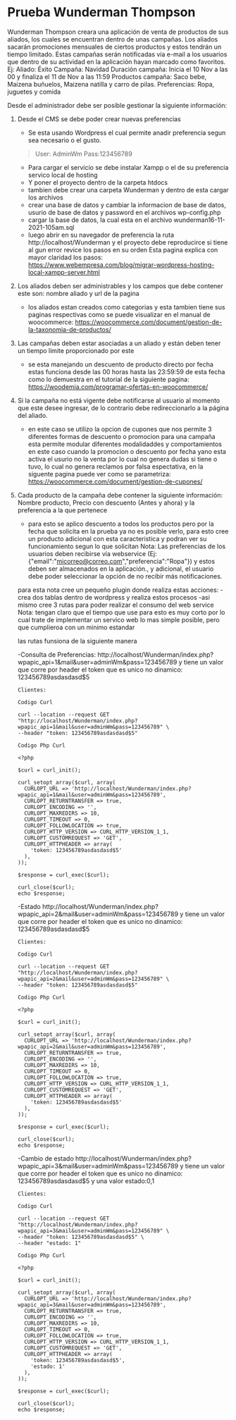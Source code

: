 # Prueba Wunderman Thompson 

Wunderman Thompson creara una aplicación de venta de productos de sus aliados, los cuales se encuentran dentro de unas campañas. Los aliados sacarán promociones mensuales de ciertos productos y estos tendrán un tiempo limitado. Estas campañas serán notificadas vía e-mail a los usuarios que dentro de su actividad en la aplicación hayan marcado como favoritos.
Ej:
Aliado: Éxito
Campaña: Navidad 
Duración campaña: Inicia el 10 Nov a las 00 y finaliza el 11 de Nov a las 11:59
Productos campaña: Saco bebe, Maizena buñuelos, Maizena natilla y carro de pilas.
Preferencias: Ropa, juguetes y comida

Desde el administrador debe ser posible gestionar la siguiente información:
1.	Desde el CMS se debe poder crear nuevas preferencias
	- Se esta usando Wordpress el cual permite anadir preferencia segun sea necesario o el gusto.
	>User: AdminWm
	>Pass:123456789
	
	- Para cargar el servicio se debe instalar Xampp o el de su preferencia servico local de hosting
	- Y poner el proyecto dentro de la carpeta htdocs
	- tambien debe crear una carpeta Wunderman y dentro de esta cargar los archivos
	- crear una base de datos y cambiar la informacion de base de datos, usurio de base de datos y password en el archivos
	wp-config.php
	- cargar la base de datos, la cual esta en el archivo wunderman16-11-2021-105am.sql
	- luego abrir en su navegador de preferencia la ruta http://localhost/Wunderman y el proyecto debe reproducirce
	si tiene al gun error revice los pasos en su orden
	Esta pagina explica con mayor claridad los pasos:
	https://www.webempresa.com/blog/migrar-wordpress-hosting-local-xampp-server.html
2.	Los aliados deben ser administrables y los campos que debe contener este son: nombre aliado y url de la pagina
	- los aliados estan creados como categorias y esta tambien tiene sus paginas respectivas
	como se puede visualizar en el manual de woocommerce:
	https://woocommerce.com/document/gestion-de-la-taxonomia-de-productos/
3.	Las campañas deben estar asociadas a un aliado y están deben tener un tiempo límite proporcionado por este
	- se esta manejando un descuento de producto directo por fecha estas funciona desde las 00 horas hasta las 23:59:59 de esta fecha 
	como lo demuestra en el tutorial de la siguiente pagina:
	https://woodemia.com/programar-ofertas-en-woocommerce/
4.	Si la campaña no está vigente debe notificarse al usuario al momento que este desee ingresar, de lo contrario debe redireccionarlo a la página del aliado.
	- en este caso se utilizo la opcion de cupones que nos permite 3 diferentes formas de descuento o promocion para una campaña
	esta permite modular diferentes modalidaddes y comportamientos en este caso cuando la promocion o descuento por fecha yano esta activa el usurio no la venta
	por lo cual no genera dudas si tiene o tuvo, lo cual no genera reclamos por falsa espectativa, en la siguente pagina puede ver como se parametriza:
	https://woocommerce.com/document/gestion-de-cupones/
5.	Cada producto de la campaña debe contener la siguiente información: Nombre producto, Precio con descuento (Antes y ahora) y la preferencia a la que pertenece
	- para esto se aplico descuento a todos los productos pero por la fecha que solicita en la prueba ya no es posible verlo,
	para esto cree un producto adicional con esta caracteristica y podran ver su funcionamiento segun lo que solicitan
Nota: Las preferencias de los usuarios deben recibirse vía webservice (Ej: {"email":"micorreo@correo.com","preferencia":"Ropa"}) y estos deben ser almacenados en la aplicación., y adicional, el usuario debe poder seleccionar la opción de no recibir más notificaciones.

	para esta nota cree un pequeño plugin donde realiza estas acciones:
	-crea dos tablas dentro de wordpress y realiza estos procesos
	-asi mismo cree 3 rutas para poder realizar el consumo del web service
	Nota: tengan claro que el tiempo que use para esto es muy corto por lo cual trate de implementar un servico web 
	lo mas simple posible, pero que cumplieroa con un minimo estandar

	las rutas funsiona de la siguiente manera

	-Consulta de Preferencias:
		http://localhost/Wunderman/index.php?wpapic_api=1&mail&user=adminWm&pass=123456789
		y tiene un valor que corre por header
		el token que es unico no dinamico: 123456789asdasdasd$5
		
		Clientes:
		
		Codigo Curl
		
		curl --location --request GET "http://localhost/Wunderman/index.php?wpapic_api=1&mail&user=adminWm&pass=123456789" \
		--header "token: 123456789asdasdasd$5"
		
		Codigo Php Curl
		
		<?php

		$curl = curl_init();

		curl_setopt_array($curl, array(
		  CURLOPT_URL => 'http://localhost/Wunderman/index.php?wpapic_api=1&mail&user=adminWm&pass=123456789',
		  CURLOPT_RETURNTRANSFER => true,
		  CURLOPT_ENCODING => '',
		  CURLOPT_MAXREDIRS => 10,
		  CURLOPT_TIMEOUT => 0,
		  CURLOPT_FOLLOWLOCATION => true,
		  CURLOPT_HTTP_VERSION => CURL_HTTP_VERSION_1_1,
		  CURLOPT_CUSTOMREQUEST => 'GET',
		  CURLOPT_HTTPHEADER => array(
			'token: 123456789asdasdasd$5'
		  ),
		));

		$response = curl_exec($curl);

		curl_close($curl);
		echo $response;
		
	-Estado
		http://localhost/Wunderman/index.php?wpapic_api=2&mail&user=adminWm&pass=123456789
		y tiene un valor que corre por header
		el token que es unico no dinamico: 123456789asdasdasd$5
		
		Clientes:
		
		Codigo Curl
		
		curl --location --request GET "http://localhost/Wunderman/index.php?wpapic_api=2&mail&user=adminWm&pass=123456789" \
		--header "token: 123456789asdasdasd$5"
		
		Codigo Php Curl
		
		<?php

		$curl = curl_init();

		curl_setopt_array($curl, array(
		  CURLOPT_URL => 'http://localhost/Wunderman/index.php?wpapic_api=2&mail&user=adminWm&pass=123456789',
		  CURLOPT_RETURNTRANSFER => true,
		  CURLOPT_ENCODING => '',
		  CURLOPT_MAXREDIRS => 10,
		  CURLOPT_TIMEOUT => 0,
		  CURLOPT_FOLLOWLOCATION => true,
		  CURLOPT_HTTP_VERSION => CURL_HTTP_VERSION_1_1,
		  CURLOPT_CUSTOMREQUEST => 'GET',
		  CURLOPT_HTTPHEADER => array(
			'token: 123456789asdasdasd$5'
		  ),
		));

		$response = curl_exec($curl);

		curl_close($curl);
		echo $response;
		
	-Cambio de estado
		http://localhost/Wunderman/index.php?wpapic_api=3&mail&user=adminWm&pass=123456789
		y tiene un valor que corre por header
		el token que es unico no dinamico: 123456789asdasdasd$5
		y una valor estado:0,1
		
		Clientes:
		
		Codigo Curl
		
		curl --location --request GET "http://localhost/Wunderman/index.php?wpapic_api=3&mail&user=adminWm&pass=123456789" \
		--header "token: 123456789asdasdasd$5" \
		--header "estado: 1"
		
		Codigo Php Curl
		
		<?php

		$curl = curl_init();

		curl_setopt_array($curl, array(
		  CURLOPT_URL => 'http://localhost/Wunderman/index.php?wpapic_api=3&mail&user=adminWm&pass=123456789',
		  CURLOPT_RETURNTRANSFER => true,
		  CURLOPT_ENCODING => '',
		  CURLOPT_MAXREDIRS => 10,
		  CURLOPT_TIMEOUT => 0,
		  CURLOPT_FOLLOWLOCATION => true,
		  CURLOPT_HTTP_VERSION => CURL_HTTP_VERSION_1_1,
		  CURLOPT_CUSTOMREQUEST => 'GET',
		  CURLOPT_HTTPHEADER => array(
			'token: 123456789asdasdasd$5',
			'estado: 1'
		  ),
		));

		$response = curl_exec($curl);

		curl_close($curl);
		echo $response;